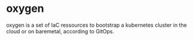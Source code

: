 # oxygen
oxygen is a set of IaC ressources to bootstrap a kubernetes cluster in the cloud or on baremetal, according to GitOps.
